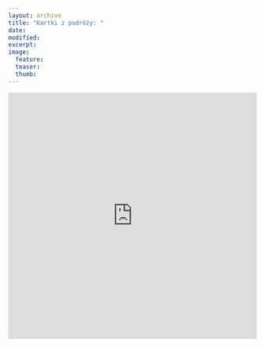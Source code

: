 ```yaml
---
layout: archive
title: "Kartki z podróży: "
date: 
modified:
excerpt:
image:
  feature:
  teaser:
  thumb:
---
```


<iframe width='100%' height='500px' frameBorder='0' src='https://a.tiles.mapbox.com/v4/nikodamn.llbn4mn0/attribution,zoompan,zoomwheel,geocoder,share.html?access_token=pk.eyJ1Ijoibmlrb2RhbW4iLCJhIjoiYkhrWUp5cyJ9.DFUBYzg99LphPnK48wlE_A'></iframe>